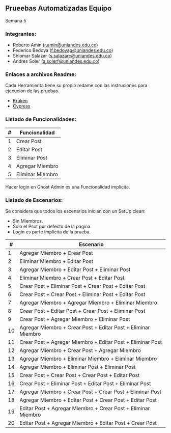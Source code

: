 ## Prueebas Automatizadas Equipo #
Semana 5
### Integrantes:
- Roberto Amin (r.amin@uniandes.edu.co)
- Federico Bedoya (f.bedoyag@uniandes.edu.co)
- Shiomar Salazar (s.salazarc@uniandes.edu.co)
- Andres Soler (a.solerf@uniandes.edu.co)

### Enlaces a archivos Readme:
Cada Herramienta tiene su propio redame con las instruciones para ejecucion de las pruebas.
- [Kraken](https://github.com/shiomar-salazar/PA_Semana5/tree/main/Kraken)
- [Cypress](https://github.com/shiomar-salazar/PA_Semana5/tree/main/Cypress)


### Listado de Funcionalidades:
| # | Funcionalidad |
|---|---------------|
| 1 | Crear Post |
| 2 | Editar Post |
| 3 | Eliminar Post |
| 4 | Agregar Miembro |
| 5 | Eliminar Miembro |

Hacer login en Ghost Admin es una Funcionalidad implícita.

### Listado de Escenarios:
Se considera que todos los escenarios inician con un SetUp clean:
- Sin Miembros.
- Solo el Psot por defecto de la pagina.
- Login es parte implícita de la prueba.

| #  | Escenario |
|----|-----------|
| 1  | Agregar Miembro + Crear Post |
| 2  | Eliminar Miembro + Editar Post |
| 3  | Agregar Miembro + Editar Post + Eliminar Post |
| 4  | Eliminar Miembro + Crear Post + Editar Post |
| 5  | Crear Post + Eliminar Post + Crear Post + Editar Post |
| 6  | Crear Post + Crear Post  + Eliminar Post + Editar Post |
| 7  | Agregar Miembro +  Agregar Miembro + Eliminar Miembro |
| 8  | Crear Post + Editar Post + Crear Post + Eliminar Post |
| 9  | Crear Post + Agregar Miembro + Eliminar Post |
| 10 | Agregar Miembro + Crear Post + Editar Post + Eliminar Miembro |
| 11 | Crear Post + Agregar Miembro + Editar Post + Eliminar Post  |
| 12 | Agregar Miembro + Crear Post + Agregar Miembro |
| 13 | Agregar Miembro + Eliminar Miembro + Eliminar Miembro |
| 14 | Agregar Miembro + Eliminar Post + Eliminar Post |
| 15 | Crear Post + Crear Post + Crear Post + Editar Post |
| 16 | Crear Post + Eliminar Post +  Editar Post + Eliminar Post |
| 17 | Agregar Miembro + Crear Post + Crear Post + Eliminar Post |
| 18 | Agregar Miembro + Editar Post + Crear Post + Editar Post |
| 19 | Editar Post + Agregar Miembro + Crear Post + Eliminar Miembro |
| 20 | Editar Post + Agregar Miembro + Editar Post + Crear Post |
